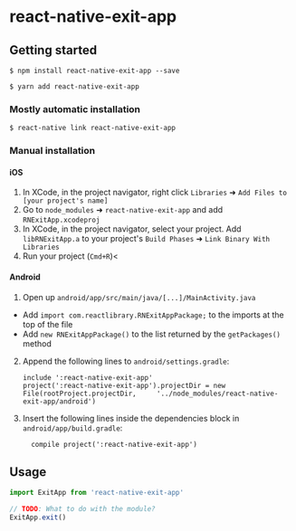 
# react-native-exit-app

## Getting started

`$ npm install react-native-exit-app --save`

`$ yarn add react-native-exit-app`

### Mostly automatic installation

`$ react-native link react-native-exit-app`

### Manual installation


#### iOS

1. In XCode, in the project navigator, right click `Libraries` ➜ `Add Files to [your project's name]`
2. Go to `node_modules` ➜ `react-native-exit-app` and add `RNExitApp.xcodeproj`
3. In XCode, in the project navigator, select your project. Add `libRNExitApp.a` to your project's `Build Phases` ➜ `Link Binary With Libraries`
4. Run your project (`Cmd+R`)<

#### Android

1. Open up `android/app/src/main/java/[...]/MainActivity.java`
  - Add `import com.reactlibrary.RNExitAppPackage;` to the imports at the top of the file
  - Add `new RNExitAppPackage()` to the list returned by the `getPackages()` method
2. Append the following lines to `android/settings.gradle`:
  	```
  	include ':react-native-exit-app'
  	project(':react-native-exit-app').projectDir = new File(rootProject.projectDir, 	'../node_modules/react-native-exit-app/android')
  	```
3. Insert the following lines inside the dependencies block in `android/app/build.gradle`:
  	```
      compile project(':react-native-exit-app')
  	```

## Usage
```javascript
import ExitApp from 'react-native-exit-app'

// TODO: What to do with the module?
ExitApp.exit()
```
  
